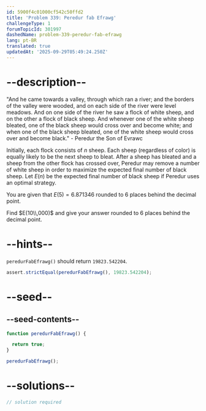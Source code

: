 ```yaml
---
id: 5900f4c01000cf542c50ffd2
title: 'Problem 339: Peredur fab Efrawg'
challengeType: 1
forumTopicId: 301997
dashedName: problem-339-peredur-fab-efrawg
lang: pt-BR
translated: true
updatedAt: '2025-09-29T05:49:24.250Z'
---
```


# --description--

"And he came towards a valley, through which ran a river; and the borders of the valley were wooded, and on each side of the river were level meadows. And on one side of the river he saw a flock of white sheep, and on the other a flock of black sheep. And whenever one of the white sheep bleated, one of the black sheep would cross over and become white; and when one of the black sheep bleated, one of the white sheep would cross over and become black." - Peredur the Son of Evrawc

Initially, each flock consists of $n$ sheep. Each sheep (regardless of color) is equally likely to be the next sheep to bleat. After a sheep has bleated and a sheep from the other flock has crossed over, Peredur may remove a number of white sheep in order to maximize the expected final number of black sheep. Let $E(n)$ be the expected final number of black sheep if Peredur uses an optimal strategy.

You are given that $E(5) = 6.871346$ rounded to 6 places behind the decimal point.

Find $E(10\\,000)$ and give your answer rounded to 6 places behind the decimal point.

# --hints--

`peredurFabEfrawg()` should return `19823.542204`.

```js
assert.strictEqual(peredurFabEfrawg(), 19823.542204);
```

# --seed--

## --seed-contents--

```js
function peredurFabEfrawg() {

  return true;
}

peredurFabEfrawg();
```

# --solutions--

```js
// solution required
```

